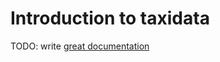 # Introduction to taxidata

TODO: write [great documentation](http://jacobian.org/writing/what-to-write/)
